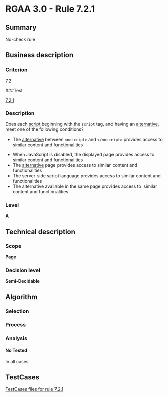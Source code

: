 # RGAA 3.0 -  Rule 7.2.1

## Summary

No-check rule

## Business description

### Criterion

[7.2](http://asqatasun.github.io/RGAA--3.0--EN/RGAA3.0_Criteria_English_version_v1.html#crit-7-2)

###Test

[7.2.1](http://asqatasun.github.io/RGAA--3.0--EN/RGAA3.0_Criteria_English_version_v1.html#test-7-2-1)

### Description
Does each <a href="http://asqatasun.github.io/RGAA--3.0--EN/RGAA3.0_Glossary_English_version_v1.html#mScript">script</a>
    beginning with the <code>script</code> tag, and having an <a href="http://asqatasun.github.io/RGAA--3.0--EN/RGAA3.0_Glossary_English_version_v1.html#mAltScript">alternative</a>,
    meet one of the following conditions?
    <ul><li> The <a href="http://asqatasun.github.io/RGAA--3.0--EN/RGAA3.0_Glossary_English_version_v1.html#mAltScript">alternative</a>
   between <code>&lt;noscript&gt;</code> and <code>&lt;/noscript&gt;</code>
   provides access to similar content and functionalities</li>
  <li> When JavaScript is disabled, the displayed page
   provides access to  similar content and functionalities</li>
  <li> The <a href="http://asqatasun.github.io/RGAA--3.0--EN/RGAA3.0_Glossary_English_version_v1.html#mAltScript">alternative</a>
   page provides access to similar content and
   functionalities</li>
  <li> The server-side script language provides access to
   similar content and functionalities</li>
  <li>The alternative
   available in the same page provides access to&nbsp;
   similar content and functionalities </li>
    </ul> 


### Level

**A**

## Technical description

### Scope

**Page**

### Decision level

**Semi-Decidable**

## Algorithm

### Selection

### Process

### Analysis

#### No Tested 

In all cases



##  TestCases 

[TestCases files for rule 7.2.1](https://github.com/Asqatasun/Asqatasun/tree/master/rules/rules-rgaa3.0/src/test/resources/testcases/rgaa30/Rgaa30Rule070201/) 


